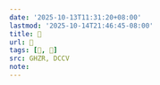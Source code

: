 ```yaml
---
date: '2025-10-13T11:31:20+08:00'
lastmod: '2025-10-14T21:46:45-08:00'
title: 󰩃
url: 󰩃
tags: [𢳋, 𢳋]
src: GHZR, DCCV
note:
---
```

